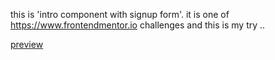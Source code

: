 this is 'intro component with signup form'. it is one of https://www.frontendmentor.io challenges and this is my try .. 

<a href="abdohwebdev.github.io/intro-component-with-signup-form"> preview </a>
